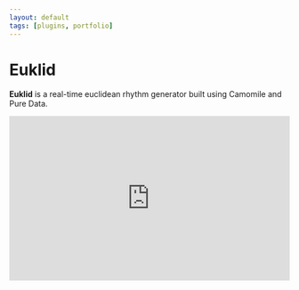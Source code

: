 ```yaml
---
layout: default
tags: [plugins, portfolio]
---
```

# Euklid

**Euklid** is a real-time euclidean rhythm generator built using Camomile and Pure Data.

<iframe
    src="https://www.youtube.com/watch?v=MIk4-UJoH38"
    width="100%"
    height="296"
    frameborder="0"    
    allow="autoplay; fullscreen"
    allowfullscreen>
</iframe>

